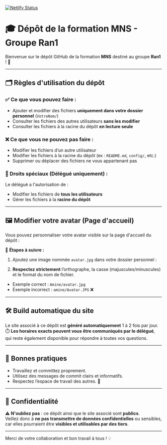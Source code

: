 [![Netlify Status](https://api.netlify.com/api/v1/badges/045023b7-2eaf-4725-84e9-49ed501a33c6/deploy-status)](https://app.netlify.com/projects/mns-ran1/deploys)
# 🎓 Dépôt de la formation MNS - Groupe Ran1

Bienvenue sur le dépôt GitHub de la formation **MNS** destiné au groupe **Ran1** ! 🚀

---

## 🗂️ Règles d'utilisation du dépôt

### ✅ Ce que vous **pouvez faire** :

- Ajouter et modifier des fichiers **uniquement dans votre dossier personnel** (`VotreNom/`)
- Consulter les fichiers des autres utilisateurs **sans les modifier**
- Consulter les fichiers à la racine du dépôt **en lecture seule**

### ❌ Ce que vous **ne pouvez pas faire** :

- Modifier les fichiers d’un autre utilisateur
- Modifier les fichiers à la racine du dépôt (ex : `README.md`, `config/`, etc.)
- Supprimer ou déplacer des fichiers ne vous appartenant pas

### 👑 Droits spéciaux (Délégué uniquement) :

Le délégué a l'autorisation de :
- Modifier les fichiers de **tous les utilisateurs**
- Gérer les fichiers à la **racine du dépôt**

---

## 🖼️ Modifier votre avatar (Page d'accueil)

Vous pouvez personnaliser votre avatar visible sur la page d'accueil du dépôt :

📌 **Étapes à suivre :**

1. Ajoutez une image nommée `avatar.jpg` dans votre dossier personnel :

2. **Respectez strictement** l’orthographe, la casse (majuscules/minuscules) et le format du nom de fichier.
- Exemple correct : `Amine/avatar.jpg`
- Exemple incorrect : `amine/Avatar.JPG` ❌

---

## 🛠️ Build automatique du site

Le site associé à ce dépôt est **généré automatiquement** 1 à 2 fois par jour.  
⏱️ **Les horaires exacts peuvent vous être communiqués par le délégué**, qui reste également disponible pour répondre à toutes vos questions.

---

## 💬 Bonnes pratiques

- Travaillez et committez proprement.
- Utilisez des messages de commit clairs et informatifs.
- Respectez l’espace de travail des autres. 🤝

---

## 🔐 Confidentialité

⚠️ **N'oubliez pas** : ce dépôt ainsi que le site associé sont **publics**.  
Veillez donc à **ne pas transmettre de données confidentielles** ou sensibles, car elles pourraient être **visibles et utilisables par des tiers**.

---

Merci de votre collaboration et bon travail à tous ! 💡
